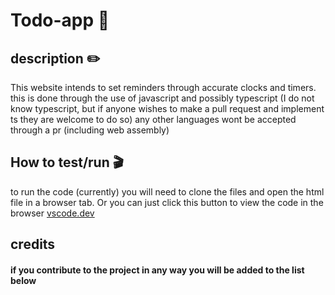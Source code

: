 # Todo-app 📅

## description ✏️
This website intends to set reminders through accurate clocks and timers.
this is done through the use of javascript and possibly typescript (I do not know typescript,
but if anyone wishes to make a pull request and implement ts they are welcome to do so)
any other languages wont be accepted through a pr (including web assembly)

## How to test/run 🎬
to run the code (currently) you will need to clone the files and open the html file in a browser tab.
Or you can just click this button to view the code in the browser 
<a href="vscode.dev/github/cyber-chalk/Todo-app" target="blank">
vscode.dev
</a>


## credits
#### if you contribute to the project in any way you will be added to the list below
